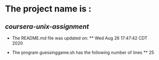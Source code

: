 # The project name is :
## *coursera-unix-assignment*
 
* The README.md file was updated on: 
** Wed Aug 26 17:47:42 CDT 2020
 
* The program guessinggame.sh has the following number of lines
** 25 
